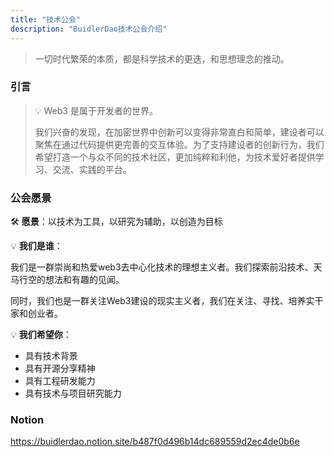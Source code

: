 ```yaml
---
title: "技术公会"
description: "BuidlerDao技术公会介绍"
---
```


> 一切时代繁荣的本质，都是科学技术的更迭，和思想理念的推动。

### 引言

> 💡 Web3 是属于开发者的世界。
>
> 我们兴奋的发现，在加密世界中创新可以变得非常直白和简单，建设者可以聚焦在通过代码提供更完善的交互体验。为了支持建设者的创新行为，我们希望打造一个与众不同的技术社区，更加纯粹和利他，为技术爱好者提供学习、交流、实践的平台。

### 公会愿景

🛠 **愿景**：以技术为工具，以研究为辅助，以创造为目标

💡 **我们是谁**：

我们是一群崇尚和热爱web3去中心化技术的理想主义者。我们探索前沿技术、天马行空的想法和有趣的见闻。

同时，我们也是一群关注Web3建设的现实主义者，我们在关注、寻找、培养实干家和创业者。

💡 **我们希望你**：

- 具有技术背景
- 具有开源分享精神
- 具有工程研发能力
- 具有技术与项目研究能力

### Notion

https://buidlerdao.notion.site/b487f0d496b14dc689559d2ec4de0b6e